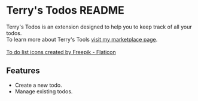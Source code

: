 # Terry's Todos README

Terry's Todos is an extension designed to help you to keep track of all your todos. <br>
To learn more about Terry's Tools [visit my marketplace page](https://marketplace.visualstudio.com/publishers/terrys-tools). <br> <br>
[To do list icons created by Freepik - Flaticon](https://www.flaticon.com/free-icons/to-do-list)<br>

## Features

-   Create a new todo.
-   Manage existing todos.
